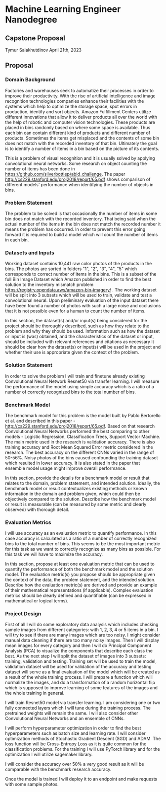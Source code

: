 # Machine Learning Engineer Nanodegree
## Capstone Proposal
Tymur Salakhutdinov 
April 21th, 2023

## Proposal

### Domain Background

Factories and warehouses seek to automatize their processes in order to improve their productivity. With the rise of artificial intelligence and image recognition technologies companies enhance their facilities with the systems which help to optimize the storage space, spot errors in production, identify and sort objects. Amazon Fulfillment Centers utilize different innovations that allow it to deliver products all over the world with the help of robotic and computer vision technologies. These products are placed in bins randomly based on where some space is available. Thus each bin can contain different kind of products and different number of products. Sometimes the items get misplaced and the contents of some bin does not match with the recorded inventory of that bin. Ultimately the goal is to identify a number of items in a bin based on the picture of its contents.

This is a problem of visual recognition and it is usually solved by applying convolutional neural networks. Some research on object counting the number of items has been done in https://github.com/silverbottlep/abid_challenge. The paper http://cs229.stanford.edu/proj2018/report/65.pdf shows comparison of different models' performance  when identifying the number of objects in bins.

### Problem Statement

The problem to be solved is that occasionally the number of items in some bin does not match with the recorded inventory. That being said when the actual number of the items in the bin does not match the recorded number it means the problem has occurred. In order to prevent this error going forward it is required to build a model which will count the number of items in each bin.

### Datasets and Inputs

Working dataset contains 10,441 raw color photos of the products in the bins. The photos are sorted in folders "1", "2", "3", "4", "5" 
which corresponds to correct number of items in the bins. This is a subset of the full Bin Image Dataset which Amazon published in order to find the best solution to the inventory mismatch problem https://registry.opendata.aws/amazon-bin-imagery/ . The working dataset will be split into 3 subsets which will be used to train, validate and test a convolutional neural. Upon preliminary evaluation of the input dataset there have been found a number of photos with such a large noise and occlusions that it is not possible even for a human to count the number of items.

In this section, the dataset(s) and/or input(s) being considered for the project should be thoroughly described, such as how they relate to the problem and why they should be used. Information such as how the dataset or input is (was) obtained, and the characteristics of the dataset or input, should be included with relevant references and citations as necessary It should be clear how the dataset(s) or input(s) will be used in the project and whether their use is appropriate given the context of the problem.

### Solution Statement

In order to solve the problem I will train and finetune already existing Convolutional Neural Network Resnet50 via transfer learning. I will measure the performance of the model using simple accuracy which is a ratio of a number of correctly recognized bins to the total number of bins.

### Benchmark Model

The benchmark model for this problem is the model built by Pablo Bertorello et al. and described in this paper -  http://cs229.stanford.edu/proj2018/report/65.pdf. Based on that research Convolutional Neural Networks performed the best comparing to other models - Logistic Regression, Classification Trees, Support Vector Machine. The main metric used in the research is validation accuracy. There is also training accuracy and Root Mean Squared Error metric considered in the research. The best accuracy on the different CNNs varied in the range of 50-56%. Noisy photos of the bins caused confounding the training dataset which resulted in lower accuracy. It is also stated in the paper that ensemble model usage might improve overall performance.

In this section, provide the details for a benchmark model or result that relates to the domain, problem statement, and intended solution. Ideally, the benchmark model or result contextualizes existing methods or known information in the domain and problem given, which could then be objectively compared to the solution. Describe how the benchmark model or result is measurable (can be measured by some metric and clearly observed) with thorough detail.

### Evaluation Metrics

I will use accuracy as an evaluation metric to quantify performance. In this case accuracy is calculated as a ratio of a number of correctly recognized bins to the total number of bins. This seems to be the most important metric for this task as we want to correctly recognize as many bins as possible. For this task we will have to maximize the accuracy. 

In this section, propose at least one evaluation metric that can be used to quantify the performance of both the benchmark model and the solution model. The evaluation metric(s) you propose should be appropriate given the context of the data, the problem statement, and the intended solution. Describe how the evaluation metric(s) are derived and provide an example of their mathematical representations (if applicable). Complex evaluation metrics should be clearly defined and quantifiable (can be expressed in mathematical or logical terms).

### Project Design

First of all I will do some exploratory data analysis which includes checking sample images from different categories: with 1, 2, 3, 4 or 5 items in a bin. I will try to see if there are many images which are too noisy. I might consider manual data cleaning if there are too many noisy images. Then I will display mean images for every category and then I will do Principal Component Analysis (PCA) to visualize the components that describe each class the best. 
As the next step I will split the dataset of images into 3 subsets: training, validation and testing. Training set will be used to train the model, validation dataset will be used for validation of the accuracy and testing dataset will serve as a final evaluation of the model which will be created as a result of the whole training process. 
I will prepare a function which will normalize the images, and do a transformation of a random horizontal flip which is supposed to improve  learning of some features of the images and the whole training in general.

I will train Resnet50 model via transfer learning. I am considering one or two fully connected layers which I will tune during the training process. The pretrained weights will remain the same. I will also consider other Convolutional Neural Networks and an ensemble of CNNs. 

I will perform hyperparameter optimization in order to find the best hyperparameters such as batch size and learning rate. I will consider optimization methods of Stochastic Gradient Descent (SGD) and ADAM. The loss function will be Cross-Entropy Loss as it is quite common for the classification problems. For the training I will use PyTorch library and for the optimization I will utilize sagemaker library.

I will consider the accuracy over 50% a very good result as it will be comparable with the benchmark research accuracy. 

Once the model is trained I will deploy it to an endpoint and make requests with some sample photos. 

